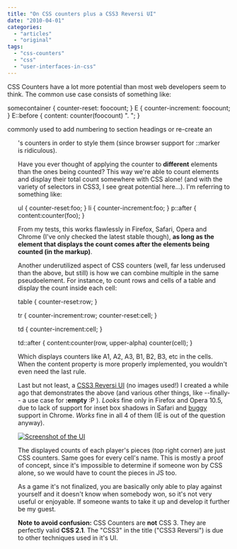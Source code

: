 ```yaml
---
title: "On CSS counters plus a CSS3 Reversi UI"
date: "2010-04-01"
categories:
  - "articles"
  - "original"
tags:
  - "css-counters"
  - "css"
  - "user-interfaces-in-css"
---
```


CSS Counters have a lot more potential than most web developers seem to think. The common use case consists of something like:

somecontainer { counter-reset: foocount; }
Ε { counter-increment: foocount; }
Ε::before { content: counter(foocount) ". "; }

commonly used to add numbering to section headings or re-create an <ol>'s counters in order to style them (since browser support for ::marker is ridiculous).

Have you ever thought of applying the counter to **different** elements than the ones being counted? This way we're able to count elements and display their total count somewhere with CSS alone! (and with the variety of selectors in CSS3, I see great potential here...). I'm referring to something like:

ul { counter-reset:foo; }
li { counter-increment:foo; }
p::after { content:counter(foo); }

From my tests, this works flawlessly in Firefox, Safari, Opera and Chrome (I've only checked the latest stable though), **as long as the element that displays the count comes after the elements being counted (in the markup)**.

Another underutilized aspect of CSS counters (well, far less underused than the above, but still) is how we can combine multiple in the same pseudoelement. For instance, to count rows and cells of a table and display the count inside each cell:

table {
	counter-reset:row;
}

tr {
	counter-increment:row;
	counter-reset:cell;
}

td {
	counter-increment:cell;
}

td::after {
	content:counter(row, upper-alpha) counter(cell);
}

Which displays counters like A1, A2, A3, B1, B2, B3, etc in the cells. When the content property is more properly implemented, you wouldn't even need the last rule.

Last but not least, a [CSS3 Reversi UI](http://lea.verou.me/demos/Reversi/) (no images used!) I created a while ago that demonstrates the above (and various other things, like --finally-- a use case for **:empty** :P ). _Looks_ fine only in Firefox and Opera 10.5, due to lack of support for inset box shadows in Safari and [buggy](https://bugs.webkit.org/show_bug.cgi?id=36939) support in Chrome. _Works_ fine in all 4 of them (IE is out of the question anyway).

[![Screenshot of the UI](http://lea.verou.me/demos/Reversi/screenshot.png "Screenshot from Firefox 3.6")](http://lea.verou.me/demos/Reversi/)

The displayed counts of each player's pieces (top right corner) are just CSS counters. Same goes for every cell's name. This is mostly a proof of concept, since it's impossible to determine if someone won by CSS alone, so we would have to count the pieces in JS too.

As a game it's not finalized, you are basically only able to play against yourself and it doesn't know when somebody won, so it's not very useful or enjoyable. If someone wants to take it up and develop it further be my guest.

**Note to avoid confusion:** CSS Counters are **not** CSS 3. They are perfectly valid **CSS 2.1**. The "CSS3" in the title ("CSS3 Reversi") is due to other techniques used in it's UI.
